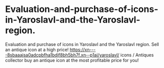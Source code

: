 # Evaluation-and-purchase-of-icons-in-Yaroslavl-and-the-Yaroslavl-region.
Evaluation and purchase of icons in Yaroslavl and the Yaroslavl region. Sell an antique icon at a high price!  https://xn----8sbaaajsa0adcpbfha1bdjf8bh5bh7f.xn--p1ai/yaroslavl/ icons /  Antiques collector buy an antique icon at the most profitable price for you!
